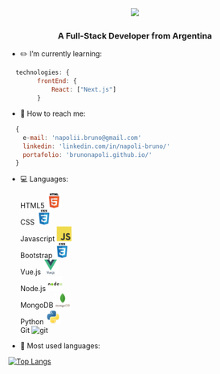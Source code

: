 <h1 align="center">
  <img align="center" src="https://readme-typing-svg.herokuapp.com?color=%23FFFFFF&size=30&lines=Hi+%F0%9F%91%8B%2C+I'm+Bruno+Napoli"/>
</h1>

<h3 align="center">A Full-Stack Developer from Argentina</h3>

- ✏️ I’m currently learning: 
```javascript
  technologies: {
        frontEnd: {
            React: ["Next.js"]
        }
```
- 💼 How to reach me: 
```javascript
  {
    e-mail: 'napolii.bruno@gmail.com'
    linkedin: 'linkedin.com/in/napoli-bruno/'
    portafolio: 'brunonapoli.github.io/'
  }
```

- 💻 Languages:
  
    HTML5 <img src="https://raw.githubusercontent.com/devicons/devicon/master/icons/html5/html5-original-wordmark.svg" alt="html5" width="30" height="30"/> <br>
    CSS <img src="https://raw.githubusercontent.com/devicons/devicon/master/icons/css3/css3-original-wordmark.svg" alt="css3" width="30" height="30"/> <br>
    Javascript <img src="https://raw.githubusercontent.com/devicons/devicon/master/icons/javascript/javascript-original.svg" alt="javascript" width="30" height="30"/> <br>
    Bootstrap <img src="https://raw.githubusercontent.com/devicons/devicon/master/icons/css3/css3-original-wordmark.svg" alt="css3" width="30" height="30"/> <br>
    Vue.js <img src="https://raw.githubusercontent.com/devicons/devicon/master/icons/vuejs/vuejs-original-wordmark.svg" alt="vuejs" width="30" height="30"/> <br>
    Node.js <img src="https://raw.githubusercontent.com/devicons/devicon/master/icons/nodejs/nodejs-original-wordmark.svg" alt="nodejs" width="30" height="30"/> <br>
    MongoDB <img src="https://raw.githubusercontent.com/devicons/devicon/master/icons/mongodb/mongodb-original-wordmark.svg" alt="mongodb" width="30" height="30"/> <br>
    Python <img src="https://raw.githubusercontent.com/devicons/devicon/master/icons/python/python-original.svg" alt="python" width="30" height="30"/> <br>
    Git <img src="https://www.vectorlogo.zone/logos/git-scm/git-scm-icon.svg" alt="git" width="40" height="40"/> <br>
  
- 🤍 Most used languages:

[![Top Langs](https://github-readme-stats.vercel.app/api/top-langs/?username=brunonapoli&layout=compact)](https://github.com/anuraghazra/github-readme-stats)
